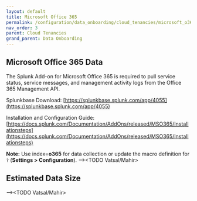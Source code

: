 ```yaml
---
layout: default
title: Microsoft Office 365
permalink: /configuration/data_onboarding/cloud_tenancies/microsoft_o365/
nav_order: 3
parent: Cloud Tenancies 
grand_parent: Data Onboarding
---
```


## **Microsoft Office 365 Data**

The Splunk Add-on for Microsoft Office 365 is required to pull service status, service messages, and management activity logs from the Office 365 Management API. 

Splunkbase Download:
[https://splunkbase.splunk.com/app/4055](https://splunkbase.splunk.com/app/4055)

Installation and Configuration Guide:
[https://docs.splunk.com/Documentation/AddOns/released/MSO365/Installationsteps](https://docs.splunk.com/Documentation/AddOns/released/MSO365/Installationsteps)

**Note:** Use index=**o365** for data collection or update the macro definition for `?` (**Settings > Configuration**).
--><TODO Vatsal/Mahir>

## Estimated Data Size
--><TODO Vatsal/Mahir>